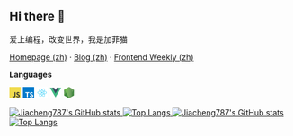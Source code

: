 ## Hi there 👋

爱上编程，改变世界，我是加菲猫

[Homepage (zh)](https://jiacheng787.github.io/Garfield-blog/about-me) · [Blog (zh)](https://jiacheng787.github.io/Garfield-blog/) · [Frontend Weekly (zh)](https://garfield-dev-team.github.io/frontend-weekly/)

**Languages**

<code><img height="20" src="https://raw.githubusercontent.com/github/explore/80688e429a7d4ef2fca1e82350fe8e3517d3494d/topics/javascript/javascript.png"></code>
<code><img height="20" src="https://raw.githubusercontent.com/github/explore/80688e429a7d4ef2fca1e82350fe8e3517d3494d/topics/typescript/typescript.png"></code>
<code><img height="20" src="https://raw.githubusercontent.com/github/explore/80688e429a7d4ef2fca1e82350fe8e3517d3494d/topics/react/react.png"></code>
<code><img height="20" src="https://raw.githubusercontent.com/github/explore/80688e429a7d4ef2fca1e82350fe8e3517d3494d/topics/vue/vue.png"></code>
<code><img height="20" src="https://raw.githubusercontent.com/github/explore/80688e429a7d4ef2fca1e82350fe8e3517d3494d/topics/nodejs/nodejs.png"></code>

<!--
| [![tree's GitHub stats](https://github-readme-stats.vercel.app/api?username=Jiacheng787&hide=contribs&show_icons=true&theme=dracula)](https://github.com/anuraghazra/github-readme-stats) | [![Top Langs](https://github-readme-stats.vercel.app/api/top-langs/?username=Jiacheng787&layout=compact&theme=dracula)](https://github.com/anuraghazra/github-readme-stats) |
| ---- | ---- |
-->

<a href="https://github-readme-stats-one-bice.vercel.app/api?username=Jiacheng787&show_icons=true&include_all_commits=true&role=OWNER,ORGANIZATION_MEMBER#gh-light-mode-only" target="_blank">
  <img src="https://github-readme-stats-one-bice.vercel.app/api?username=Jiacheng787&show_icons=true&include_all_commits=true&role=OWNER,ORGANIZATION_MEMBER#gh-light-mode-only" alt="Jiacheng787's GitHub stats" height="185px">
</a>
<a href="https://github-readme-stats-one-bice.vercel.app/api/top-langs/?username=Jiacheng787&layout=compact&langs_count=8&include_all_commits=true&role=OWNER,ORGANIZATION_MEMBER#gh-light-mode-only">
  <img src="https://github-readme-stats-one-bice.vercel.app/api/top-langs/?username=Jiacheng787&layout=compact&langs_count=8&include_all_commits=true&role=OWNER,ORGANIZATION_MEMBER#gh-light-mode-only" alt="Top Langs" height="185px">
</a>

<a href="https://github-readme-stats-one-bice.vercel.app/api?username=Jiacheng787&theme=dracula&show_icons=true&include_all_commits=true&role=OWNER,ORGANIZATION_MEMBER#gh-dark-mode-only" target="_blank">
  <img src="https://github-readme-stats-one-bice.vercel.app/api?username=Jiacheng787&theme=dracula&show_icons=true&include_all_commits=true&role=OWNER,ORGANIZATION_MEMBER#gh-dark-mode-only" alt="Jiacheng787's GitHub stats" height="185px">
</a>
<a href="https://github-readme-stats-one-bice.vercel.app/api/top-langs/?username=Jiacheng787&theme=dracula&layout=compact&langs_count=8&include_all_commits=true&role=OWNER,ORGANIZATION_MEMBER#gh-dark-mode-only">
  <img src="https://github-readme-stats-one-bice.vercel.app/api/top-langs/?username=Jiacheng787&theme=dracula&layout=compact&langs_count=8&include_all_commits=true&role=OWNER,ORGANIZATION_MEMBER#gh-dark-mode-only" alt="Top Langs" height="185px">
</a>
